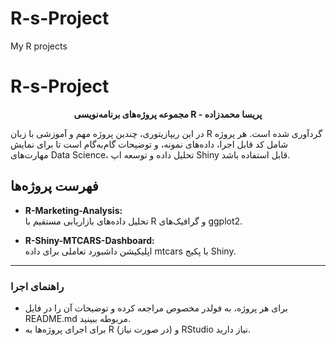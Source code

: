 # R-s-Project
My R projects
# R-s-Project

<div align="center">
  <b>مجموعه پروژه‌های برنامه‌نویسی R - پریسا محمدزاده</b>
</div>

در این ریپازیتوری، چندین پروژه مهم و آموزشی با زبان R گردآوری شده است. هر پروژه شامل کد قابل اجرا، داده‌های نمونه، و توضیحات گام‌به‌گام است تا برای نمایش مهارت‌های Data Science، تحلیل داده و توسعه اپ Shiny‌ قابل استفاده باشد.

## فهرست پروژه‌ها

- **R-Marketing-Analysis:**  
   تحلیل داده‌های بازاریابی مستقیم با R و گرافیک‌های ggplot2.

- **R-Shiny-MTCARS-Dashboard:**  
   اپلیکیشن داشبورد تعاملی برای داده mtcars با پکیج Shiny.

---

### راهنمای اجرا

- برای هر پروژه، به فولدر مخصوص مراجعه کرده و توضیحات آن را در فایل README.md مربوطه ببینید.
- برای اجرای پروژه‌ها به R و (در صورت نیاز) RStudio نیاز دارید.
